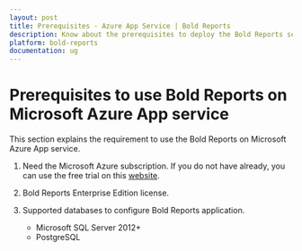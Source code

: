 ```yaml
---
layout: post
title: Prerequisites - Azure App Service | Bold Reports
description: Know about the prerequisites to deploy the Bold Reports server application in Microsoft Azure App service.
platform: bold-reports
documentation: ug
---
```


# Prerequisites to use Bold Reports on Microsoft Azure App service

This section explains the requirement to use the Bold Reports on Microsoft Azure App service.
1. Need the Microsoft Azure subscription. If you do not have already, you can use the free trial on this [website](https://azure.microsoft.com/en-us/free/).

2. Bold Reports Enterprise Edition license.

3. Supported databases to configure Bold Reports application.

    * Microsoft SQL Server 2012+
    * PostgreSQL